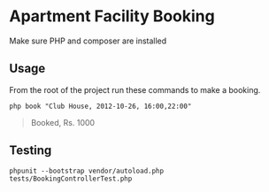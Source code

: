 # Apartment Facility Booking

Make sure PHP and composer are installed

## Usage

From the root of the project run these commands to make a booking.

`php book "Club House, 2012-10-26, 16:00,22:00"`
> Booked, Rs. 1000

## Testing

`phpunit --bootstrap vendor/autoload.php tests/BookingControllerTest.php`
